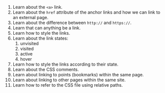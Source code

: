 1. Learn about the `<a>` link.
2. Learn about the `href` attribute of the anchor links and how we can link to an external page.
3. Learn about the difference between `http://` and `https://`.
4. Learn that can anything be a link.
5. Learn how to style the links.
6. Learn about the link states:
    1. unvisited
    2. visited
    3. active
    4. hover
7. Learn how to style the links according to their state.
8. Learn about the CSS comments.
9. Learn about linking to points (bookmarks) within the same page.
10. Learn about linking to other pages within the same site.
11. Learn how to refer to the CSS file using relative paths.